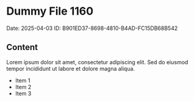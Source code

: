 # Dummy File 1160

Date: 2025-04-03
ID: B901ED37-8698-4810-B4AD-FC15DB68B542

## Content

Lorem ipsum dolor sit amet, consectetur adipiscing elit.
Sed do eiusmod tempor incididunt ut labore et dolore magna aliqua.

* Item 1
* Item 2
* Item 3
